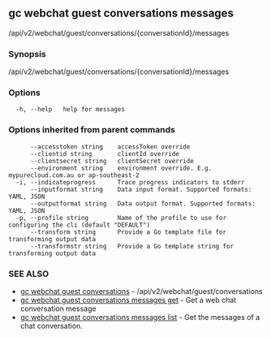 ## gc webchat guest conversations messages

/api/v2/webchat/guest/conversations/{conversationId}/messages

### Synopsis

/api/v2/webchat/guest/conversations/{conversationId}/messages

### Options

```
  -h, --help   help for messages
```

### Options inherited from parent commands

```
      --accesstoken string    accessToken override
      --clientid string       clientId override
      --clientsecret string   clientSecret override
      --environment string    environment override. E.g. mypurecloud.com.au or ap-southeast-2
  -i, --indicateprogress      Trace progress indicators to stderr
      --inputformat string    Data input format. Supported formats: YAML, JSON
      --outputformat string   Data output format. Supported formats: YAML, JSON
  -p, --profile string        Name of the profile to use for configuring the cli (default "DEFAULT")
      --transform string      Provide a Go template file for transforming output data
      --transformstr string   Provide a Go template string for transforming output data
```

### SEE ALSO

* [gc webchat guest conversations](gc_webchat_guest_conversations.html)	 - /api/v2/webchat/guest/conversations
* [gc webchat guest conversations messages get](gc_webchat_guest_conversations_messages_get.html)	 - Get a web chat conversation message
* [gc webchat guest conversations messages list](gc_webchat_guest_conversations_messages_list.html)	 - Get the messages of a chat conversation.


